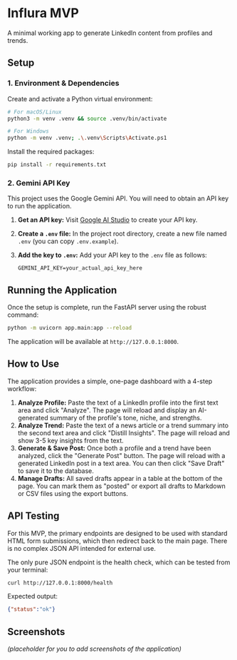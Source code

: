 # Influra MVP

A minimal working app to generate LinkedIn content from profiles and trends.

## Setup

### 1. Environment & Dependencies

Create and activate a Python virtual environment:

```bash
# For macOS/Linux
python3 -m venv .venv && source .venv/bin/activate

# For Windows
python -m venv .venv; .\.venv\Scripts\Activate.ps1
```

Install the required packages:

```bash
pip install -r requirements.txt
```

### 2. Gemini API Key

This project uses the Google Gemini API. You will need to obtain an API key to run the application.

1.  **Get an API key:** Visit [Google AI Studio](https://aistudio.google.com/app/apikey) to create your API key.
2.  **Create a `.env` file:** In the project root directory, create a new file named `.env` (you can copy `.env.example`).
3.  **Add the key to `.env`:** Add your API key to the `.env` file as follows:

    ```
    GEMINI_API_KEY=your_actual_api_key_here
    ```

## Running the Application

Once the setup is complete, run the FastAPI server using the robust command:

```bash
python -m uvicorn app.main:app --reload
```

The application will be available at `http://127.0.0.1:8000`.

## How to Use

The application provides a simple, one-page dashboard with a 4-step workflow:

1.  **Analyze Profile:** Paste the text of a LinkedIn profile into the first text area and click "Analyze". The page will reload and display an AI-generated summary of the profile's tone, niche, and strengths.
2.  **Analyze Trend:** Paste the text of a news article or a trend summary into the second text area and click "Distill Insights". The page will reload and show 3-5 key insights from the text.
3.  **Generate & Save Post:** Once both a profile and a trend have been analyzed, click the "Generate Post" button. The page will reload with a generated LinkedIn post in a text area. You can then click "Save Draft" to save it to the database.
4.  **Manage Drafts:** All saved drafts appear in a table at the bottom of the page. You can mark them as "posted" or export all drafts to Markdown or CSV files using the export buttons.

## API Testing

For this MVP, the primary endpoints are designed to be used with standard HTML form submissions, which then redirect back to the main page. There is no complex JSON API intended for external use.

The only pure JSON endpoint is the health check, which can be tested from your terminal:

```bash
curl http://127.0.0.1:8000/health
```

Expected output:
```json
{"status":"ok"}
```

## Screenshots

*(placeholder for you to add screenshots of the application)*